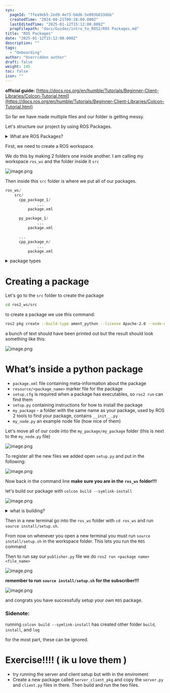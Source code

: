 ```yaml
---
sys:
  pageId: "7fea9eb5-2ed9-4e73-b6d6-5e093b833dbb"
  createdTime: "2024-08-21T00:28:00.000Z"
  lastEditedTime: "2025-01-12T15:12:00.000Z"
  propFilepath: "docs/Guides/intro_to_ROS2/ROS Packages.md"
title: "ROS Packages"
date: "2025-01-12T15:12:00.000Z"
description: ""
tags:
  - "Onboarding"
author: "Overridden author"
draft: false
weight: 145
toc: false
icon: ""
---
```


**official guide:** [https://docs.ros.org/en/humble/Tutorials/Beginner-Client-Libraries/Colcon-Tutorial.html](https://docs.ros.org/en/humble/Tutorials/Beginner-Client-Libraries/Colcon-Tutorial.html)

So far we have made multiple files and our folder is getting messy.

Let's structure our project by using ROS Packages.

<details>

<summary>What are ROS Packages?</summary>

ROS Packages are, as the name implies, packages of code that are highly sharable between ROS developers.

They consist of a folder, `package.xml` file, and source code

```python
      cpp_package_1/
		      ... imagine much code files here ..
          package.xml
```

</details>

First, we need to create a ROS workspace.

We do this by making 2 folders one inside another. I am calling my workspace `ros_ws` and the folder inside it `src`

![image.png](https://prod-files-secure.s3.us-west-2.amazonaws.com/d518164a-d88e-44d1-a4ee-3adb3bd8bce0/70706947-fd18-4537-a67b-e12946812d31/image.png?X-Amz-Algorithm=AWS4-HMAC-SHA256&X-Amz-Content-Sha256=UNSIGNED-PAYLOAD&X-Amz-Credential=ASIAZI2LB466WIWYNBUH%2F20250318%2Fus-west-2%2Fs3%2Faws4_request&X-Amz-Date=20250318T081122Z&X-Amz-Expires=3600&X-Amz-Security-Token=IQoJb3JpZ2luX2VjEP%2F%2F%2F%2F%2F%2F%2F%2F%2F%2F%2FwEaCXVzLXdlc3QtMiJHMEUCIDKS2c9LPTjHY7vAKBndycGH43v1DjwQA%2BiQZH2koMRLAiEAtSwhrE4qbo4mowdDaW9WHbz5XNYenyvnPlpdgxbsNJUq%2FwMIWBAAGgw2Mzc0MjMxODM4MDUiDAGWJUCx0GE9gLt5ESrcAxqll6GlgmKXsmPbjnXFHjnOWdB1ZSdVcQ3tpvH%2FMb5ILTGdnpZcZgYI016k3LUPBFZft7V7QKG57NaAjy2hIIo%2FePEpWtJqMt%2B6wHaGNZoKsNpA3kvCBfwgy0mltrqzMOgZk0Rwv4GgP9199%2Bn1H5m5PKdLBt4g8i%2FkKECHJqjGtWBbDsFaIRjqQVsx1Bt8q2ObwK1fowSHznuzlbBYuLNGYb%2F9xmxMiT3va5rC3KssyRrHUExt3uje0ULIuW48N25VCDeJhQ%2B3sD3niI3wRao%2B4t3cfGRJ0XP%2FZjcYKPXZPv9mthl0TO2mMwa0lm7duudRl6jMk8eU%2BSWF3Vi6M4bFSktCOm4%2FXwGmz6lSZcaFKQfa0HZtxFSTw82g5mThiD2LylFu%2BVnaZNihNju4RzgOpGY1LefEjCJauxe4lIiKdARn9juJP9Y7Kp%2FmRjEKlDywXT8Kr2Eaa3MkQVZqmyeDK86VNMzLa6leriAbgySVR%2F7Hjw7idiG4L0gBDpa7yI72QScY%2F3oWAi5I73kORWoAGWmHWCm31rcufKl1qFbPPgBpj83sSbAQbjgZ8VmAY1FX5BoG5G9sii1AOqjVxCYkeNpiFYgavkM%2BzPxax6K8a0ro%2FuP0U1B01ZGrMPa25L4GOqUBiFT%2F5KIZPPd%2FwsNP%2FL8G4QlzSHCNW4zi9Io5HeLvzAmv5kuI0HuNgel1iTlP26EA88c%2Bqfz7u2BFaKR8TAolduQVKrrFIF3bcHucGDzB3%2B1B2Lh8qtNzjzfF6FWA9RqXbu%2FgWSWH0WOi6sCwIWaATao6q7m8sRDEz0kYHE39wZxDTUDQXqRp4NpA%2FHrmyDug562N9QUzd3QCdezpP51SghK9ccnQ&X-Amz-Signature=85128d0c5a636166835d98e5e0eae20bdc0c68dd731ffb5661b3bc4b124a1b60&X-Amz-SignedHeaders=host&x-id=GetObject)

Then inside this `src` folder is where we put all of our packages.

```python
ros_ws/
    src/
      cpp_package_1/
		      ...
          package.xml

      py_package_1/
		      ...
          package.xml

      ...
      cpp_package_n/
		      ...
          package.xml

```

<details>

<summary>package types</summary>

packages can be either `C++` or python.

the intern file structure is different for each but for this guide we will stick to creating python packages

</details>

# Creating a package

Let's go to the `src` folder to create the package

```bash
cd ros2_ws/src
```

to create a package we use this command:

```bash
ros2 pkg create --build-type ament_python --license Apache-2.0 --node-name my_node my_package
```

a bunch of text should have been printed out but the result should look something like this:

![image.png](https://prod-files-secure.s3.us-west-2.amazonaws.com/d518164a-d88e-44d1-a4ee-3adb3bd8bce0/e6cf1e3f-8512-4a3e-b131-079f800bf3e8/image.png?X-Amz-Algorithm=AWS4-HMAC-SHA256&X-Amz-Content-Sha256=UNSIGNED-PAYLOAD&X-Amz-Credential=ASIAZI2LB466WIWYNBUH%2F20250318%2Fus-west-2%2Fs3%2Faws4_request&X-Amz-Date=20250318T081122Z&X-Amz-Expires=3600&X-Amz-Security-Token=IQoJb3JpZ2luX2VjEP%2F%2F%2F%2F%2F%2F%2F%2F%2F%2F%2FwEaCXVzLXdlc3QtMiJHMEUCIDKS2c9LPTjHY7vAKBndycGH43v1DjwQA%2BiQZH2koMRLAiEAtSwhrE4qbo4mowdDaW9WHbz5XNYenyvnPlpdgxbsNJUq%2FwMIWBAAGgw2Mzc0MjMxODM4MDUiDAGWJUCx0GE9gLt5ESrcAxqll6GlgmKXsmPbjnXFHjnOWdB1ZSdVcQ3tpvH%2FMb5ILTGdnpZcZgYI016k3LUPBFZft7V7QKG57NaAjy2hIIo%2FePEpWtJqMt%2B6wHaGNZoKsNpA3kvCBfwgy0mltrqzMOgZk0Rwv4GgP9199%2Bn1H5m5PKdLBt4g8i%2FkKECHJqjGtWBbDsFaIRjqQVsx1Bt8q2ObwK1fowSHznuzlbBYuLNGYb%2F9xmxMiT3va5rC3KssyRrHUExt3uje0ULIuW48N25VCDeJhQ%2B3sD3niI3wRao%2B4t3cfGRJ0XP%2FZjcYKPXZPv9mthl0TO2mMwa0lm7duudRl6jMk8eU%2BSWF3Vi6M4bFSktCOm4%2FXwGmz6lSZcaFKQfa0HZtxFSTw82g5mThiD2LylFu%2BVnaZNihNju4RzgOpGY1LefEjCJauxe4lIiKdARn9juJP9Y7Kp%2FmRjEKlDywXT8Kr2Eaa3MkQVZqmyeDK86VNMzLa6leriAbgySVR%2F7Hjw7idiG4L0gBDpa7yI72QScY%2F3oWAi5I73kORWoAGWmHWCm31rcufKl1qFbPPgBpj83sSbAQbjgZ8VmAY1FX5BoG5G9sii1AOqjVxCYkeNpiFYgavkM%2BzPxax6K8a0ro%2FuP0U1B01ZGrMPa25L4GOqUBiFT%2F5KIZPPd%2FwsNP%2FL8G4QlzSHCNW4zi9Io5HeLvzAmv5kuI0HuNgel1iTlP26EA88c%2Bqfz7u2BFaKR8TAolduQVKrrFIF3bcHucGDzB3%2B1B2Lh8qtNzjzfF6FWA9RqXbu%2FgWSWH0WOi6sCwIWaATao6q7m8sRDEz0kYHE39wZxDTUDQXqRp4NpA%2FHrmyDug562N9QUzd3QCdezpP51SghK9ccnQ&X-Amz-Signature=aafbd1ff20a67c841bf9c1f9067c5812838bad0f39a077af53f0850c45dc3d2c&X-Amz-SignedHeaders=host&x-id=GetObject)

# What’s inside a python package

- `package.xml` file containing meta-information about the package
- `resource/<package_name>` marker file for the package
- `setup.cfg` is required when a package has executables, so `ros2 run` can find them
- `setup.py` containing instructions for how to install the package
- `my_package` - a folder with the same name as your package, used by ROS 2 tools to find your package, contains `__init__.py`
- `my_node.py` an example node file (how nice of them)

Let's move all of our code into the `my_package/my_package` folder (this is next to the `my_node.py` file)

![image.png](https://prod-files-secure.s3.us-west-2.amazonaws.com/d518164a-d88e-44d1-a4ee-3adb3bd8bce0/9ce58f11-0da9-4d3e-b86d-506a9685d378/image.png?X-Amz-Algorithm=AWS4-HMAC-SHA256&X-Amz-Content-Sha256=UNSIGNED-PAYLOAD&X-Amz-Credential=ASIAZI2LB466WIWYNBUH%2F20250318%2Fus-west-2%2Fs3%2Faws4_request&X-Amz-Date=20250318T081122Z&X-Amz-Expires=3600&X-Amz-Security-Token=IQoJb3JpZ2luX2VjEP%2F%2F%2F%2F%2F%2F%2F%2F%2F%2F%2FwEaCXVzLXdlc3QtMiJHMEUCIDKS2c9LPTjHY7vAKBndycGH43v1DjwQA%2BiQZH2koMRLAiEAtSwhrE4qbo4mowdDaW9WHbz5XNYenyvnPlpdgxbsNJUq%2FwMIWBAAGgw2Mzc0MjMxODM4MDUiDAGWJUCx0GE9gLt5ESrcAxqll6GlgmKXsmPbjnXFHjnOWdB1ZSdVcQ3tpvH%2FMb5ILTGdnpZcZgYI016k3LUPBFZft7V7QKG57NaAjy2hIIo%2FePEpWtJqMt%2B6wHaGNZoKsNpA3kvCBfwgy0mltrqzMOgZk0Rwv4GgP9199%2Bn1H5m5PKdLBt4g8i%2FkKECHJqjGtWBbDsFaIRjqQVsx1Bt8q2ObwK1fowSHznuzlbBYuLNGYb%2F9xmxMiT3va5rC3KssyRrHUExt3uje0ULIuW48N25VCDeJhQ%2B3sD3niI3wRao%2B4t3cfGRJ0XP%2FZjcYKPXZPv9mthl0TO2mMwa0lm7duudRl6jMk8eU%2BSWF3Vi6M4bFSktCOm4%2FXwGmz6lSZcaFKQfa0HZtxFSTw82g5mThiD2LylFu%2BVnaZNihNju4RzgOpGY1LefEjCJauxe4lIiKdARn9juJP9Y7Kp%2FmRjEKlDywXT8Kr2Eaa3MkQVZqmyeDK86VNMzLa6leriAbgySVR%2F7Hjw7idiG4L0gBDpa7yI72QScY%2F3oWAi5I73kORWoAGWmHWCm31rcufKl1qFbPPgBpj83sSbAQbjgZ8VmAY1FX5BoG5G9sii1AOqjVxCYkeNpiFYgavkM%2BzPxax6K8a0ro%2FuP0U1B01ZGrMPa25L4GOqUBiFT%2F5KIZPPd%2FwsNP%2FL8G4QlzSHCNW4zi9Io5HeLvzAmv5kuI0HuNgel1iTlP26EA88c%2Bqfz7u2BFaKR8TAolduQVKrrFIF3bcHucGDzB3%2B1B2Lh8qtNzjzfF6FWA9RqXbu%2FgWSWH0WOi6sCwIWaATao6q7m8sRDEz0kYHE39wZxDTUDQXqRp4NpA%2FHrmyDug562N9QUzd3QCdezpP51SghK9ccnQ&X-Amz-Signature=d3f529053de0d3087b9eb8add11e48470c62eab5f2097c3f0e4fee0f5e81111c&X-Amz-SignedHeaders=host&x-id=GetObject)

To register all the new files we added open `setup.py` and put in the following:

![image.png](https://prod-files-secure.s3.us-west-2.amazonaws.com/d518164a-d88e-44d1-a4ee-3adb3bd8bce0/1cd7c262-4cae-4496-9d75-c178537d24a2/image.png?X-Amz-Algorithm=AWS4-HMAC-SHA256&X-Amz-Content-Sha256=UNSIGNED-PAYLOAD&X-Amz-Credential=ASIAZI2LB466WIWYNBUH%2F20250318%2Fus-west-2%2Fs3%2Faws4_request&X-Amz-Date=20250318T081122Z&X-Amz-Expires=3600&X-Amz-Security-Token=IQoJb3JpZ2luX2VjEP%2F%2F%2F%2F%2F%2F%2F%2F%2F%2F%2FwEaCXVzLXdlc3QtMiJHMEUCIDKS2c9LPTjHY7vAKBndycGH43v1DjwQA%2BiQZH2koMRLAiEAtSwhrE4qbo4mowdDaW9WHbz5XNYenyvnPlpdgxbsNJUq%2FwMIWBAAGgw2Mzc0MjMxODM4MDUiDAGWJUCx0GE9gLt5ESrcAxqll6GlgmKXsmPbjnXFHjnOWdB1ZSdVcQ3tpvH%2FMb5ILTGdnpZcZgYI016k3LUPBFZft7V7QKG57NaAjy2hIIo%2FePEpWtJqMt%2B6wHaGNZoKsNpA3kvCBfwgy0mltrqzMOgZk0Rwv4GgP9199%2Bn1H5m5PKdLBt4g8i%2FkKECHJqjGtWBbDsFaIRjqQVsx1Bt8q2ObwK1fowSHznuzlbBYuLNGYb%2F9xmxMiT3va5rC3KssyRrHUExt3uje0ULIuW48N25VCDeJhQ%2B3sD3niI3wRao%2B4t3cfGRJ0XP%2FZjcYKPXZPv9mthl0TO2mMwa0lm7duudRl6jMk8eU%2BSWF3Vi6M4bFSktCOm4%2FXwGmz6lSZcaFKQfa0HZtxFSTw82g5mThiD2LylFu%2BVnaZNihNju4RzgOpGY1LefEjCJauxe4lIiKdARn9juJP9Y7Kp%2FmRjEKlDywXT8Kr2Eaa3MkQVZqmyeDK86VNMzLa6leriAbgySVR%2F7Hjw7idiG4L0gBDpa7yI72QScY%2F3oWAi5I73kORWoAGWmHWCm31rcufKl1qFbPPgBpj83sSbAQbjgZ8VmAY1FX5BoG5G9sii1AOqjVxCYkeNpiFYgavkM%2BzPxax6K8a0ro%2FuP0U1B01ZGrMPa25L4GOqUBiFT%2F5KIZPPd%2FwsNP%2FL8G4QlzSHCNW4zi9Io5HeLvzAmv5kuI0HuNgel1iTlP26EA88c%2Bqfz7u2BFaKR8TAolduQVKrrFIF3bcHucGDzB3%2B1B2Lh8qtNzjzfF6FWA9RqXbu%2FgWSWH0WOi6sCwIWaATao6q7m8sRDEz0kYHE39wZxDTUDQXqRp4NpA%2FHrmyDug562N9QUzd3QCdezpP51SghK9ccnQ&X-Amz-Signature=31d445c4df99e4e63c69ab4c11c16f22170f48006be106ab14b3249a844b76e0&X-Amz-SignedHeaders=host&x-id=GetObject)

Now back in the command line **make sure you are in the** **`ros_ws`** **folder!!!**

let's build our package with `colcon build --symlink-install`

![image.png](https://prod-files-secure.s3.us-west-2.amazonaws.com/d518164a-d88e-44d1-a4ee-3adb3bd8bce0/2f2a0d27-b173-48fd-b189-5f5c0ce65619/image.png?X-Amz-Algorithm=AWS4-HMAC-SHA256&X-Amz-Content-Sha256=UNSIGNED-PAYLOAD&X-Amz-Credential=ASIAZI2LB466WIWYNBUH%2F20250318%2Fus-west-2%2Fs3%2Faws4_request&X-Amz-Date=20250318T081122Z&X-Amz-Expires=3600&X-Amz-Security-Token=IQoJb3JpZ2luX2VjEP%2F%2F%2F%2F%2F%2F%2F%2F%2F%2F%2FwEaCXVzLXdlc3QtMiJHMEUCIDKS2c9LPTjHY7vAKBndycGH43v1DjwQA%2BiQZH2koMRLAiEAtSwhrE4qbo4mowdDaW9WHbz5XNYenyvnPlpdgxbsNJUq%2FwMIWBAAGgw2Mzc0MjMxODM4MDUiDAGWJUCx0GE9gLt5ESrcAxqll6GlgmKXsmPbjnXFHjnOWdB1ZSdVcQ3tpvH%2FMb5ILTGdnpZcZgYI016k3LUPBFZft7V7QKG57NaAjy2hIIo%2FePEpWtJqMt%2B6wHaGNZoKsNpA3kvCBfwgy0mltrqzMOgZk0Rwv4GgP9199%2Bn1H5m5PKdLBt4g8i%2FkKECHJqjGtWBbDsFaIRjqQVsx1Bt8q2ObwK1fowSHznuzlbBYuLNGYb%2F9xmxMiT3va5rC3KssyRrHUExt3uje0ULIuW48N25VCDeJhQ%2B3sD3niI3wRao%2B4t3cfGRJ0XP%2FZjcYKPXZPv9mthl0TO2mMwa0lm7duudRl6jMk8eU%2BSWF3Vi6M4bFSktCOm4%2FXwGmz6lSZcaFKQfa0HZtxFSTw82g5mThiD2LylFu%2BVnaZNihNju4RzgOpGY1LefEjCJauxe4lIiKdARn9juJP9Y7Kp%2FmRjEKlDywXT8Kr2Eaa3MkQVZqmyeDK86VNMzLa6leriAbgySVR%2F7Hjw7idiG4L0gBDpa7yI72QScY%2F3oWAi5I73kORWoAGWmHWCm31rcufKl1qFbPPgBpj83sSbAQbjgZ8VmAY1FX5BoG5G9sii1AOqjVxCYkeNpiFYgavkM%2BzPxax6K8a0ro%2FuP0U1B01ZGrMPa25L4GOqUBiFT%2F5KIZPPd%2FwsNP%2FL8G4QlzSHCNW4zi9Io5HeLvzAmv5kuI0HuNgel1iTlP26EA88c%2Bqfz7u2BFaKR8TAolduQVKrrFIF3bcHucGDzB3%2B1B2Lh8qtNzjzfF6FWA9RqXbu%2FgWSWH0WOi6sCwIWaATao6q7m8sRDEz0kYHE39wZxDTUDQXqRp4NpA%2FHrmyDug562N9QUzd3QCdezpP51SghK9ccnQ&X-Amz-Signature=3e547f9e45f235c04c3b081ec7eec3a61df7c24a72123f22938f995e75228933&X-Amz-SignedHeaders=host&x-id=GetObject)

<details>

<summary>what is building?</summary>

if you are a CS major at Rose-Hulman you will learn the answer to this in CSSE132

but TLDR; is it combines all the code files into one program that can be run easily 

</details>

Then in a new terminal go into the `ros_ws` folder with `cd ros_ws` and run `source install/setup.sh`. 

From now on whenever you open a new terminal you must run `source install/setup.sh` in the workspace folder. This lets you run the `ROS` command

Then to run say our `publisher.py` file we do `ros2 run <package name> <file_name>`

![image.png](https://prod-files-secure.s3.us-west-2.amazonaws.com/d518164a-d88e-44d1-a4ee-3adb3bd8bce0/4f4b1219-3a44-4632-aa0a-ce3471699f59/image.png?X-Amz-Algorithm=AWS4-HMAC-SHA256&X-Amz-Content-Sha256=UNSIGNED-PAYLOAD&X-Amz-Credential=ASIAZI2LB466WIWYNBUH%2F20250318%2Fus-west-2%2Fs3%2Faws4_request&X-Amz-Date=20250318T081122Z&X-Amz-Expires=3600&X-Amz-Security-Token=IQoJb3JpZ2luX2VjEP%2F%2F%2F%2F%2F%2F%2F%2F%2F%2F%2FwEaCXVzLXdlc3QtMiJHMEUCIDKS2c9LPTjHY7vAKBndycGH43v1DjwQA%2BiQZH2koMRLAiEAtSwhrE4qbo4mowdDaW9WHbz5XNYenyvnPlpdgxbsNJUq%2FwMIWBAAGgw2Mzc0MjMxODM4MDUiDAGWJUCx0GE9gLt5ESrcAxqll6GlgmKXsmPbjnXFHjnOWdB1ZSdVcQ3tpvH%2FMb5ILTGdnpZcZgYI016k3LUPBFZft7V7QKG57NaAjy2hIIo%2FePEpWtJqMt%2B6wHaGNZoKsNpA3kvCBfwgy0mltrqzMOgZk0Rwv4GgP9199%2Bn1H5m5PKdLBt4g8i%2FkKECHJqjGtWBbDsFaIRjqQVsx1Bt8q2ObwK1fowSHznuzlbBYuLNGYb%2F9xmxMiT3va5rC3KssyRrHUExt3uje0ULIuW48N25VCDeJhQ%2B3sD3niI3wRao%2B4t3cfGRJ0XP%2FZjcYKPXZPv9mthl0TO2mMwa0lm7duudRl6jMk8eU%2BSWF3Vi6M4bFSktCOm4%2FXwGmz6lSZcaFKQfa0HZtxFSTw82g5mThiD2LylFu%2BVnaZNihNju4RzgOpGY1LefEjCJauxe4lIiKdARn9juJP9Y7Kp%2FmRjEKlDywXT8Kr2Eaa3MkQVZqmyeDK86VNMzLa6leriAbgySVR%2F7Hjw7idiG4L0gBDpa7yI72QScY%2F3oWAi5I73kORWoAGWmHWCm31rcufKl1qFbPPgBpj83sSbAQbjgZ8VmAY1FX5BoG5G9sii1AOqjVxCYkeNpiFYgavkM%2BzPxax6K8a0ro%2FuP0U1B01ZGrMPa25L4GOqUBiFT%2F5KIZPPd%2FwsNP%2FL8G4QlzSHCNW4zi9Io5HeLvzAmv5kuI0HuNgel1iTlP26EA88c%2Bqfz7u2BFaKR8TAolduQVKrrFIF3bcHucGDzB3%2B1B2Lh8qtNzjzfF6FWA9RqXbu%2FgWSWH0WOi6sCwIWaATao6q7m8sRDEz0kYHE39wZxDTUDQXqRp4NpA%2FHrmyDug562N9QUzd3QCdezpP51SghK9ccnQ&X-Amz-Signature=bd04461ebe71f7bdeb9223947a10352104b87f6796c16ab799eafb1dcd132359&X-Amz-SignedHeaders=host&x-id=GetObject)

**remember to run** **`source install/setup.sh`** **for the subscriber!!!**

![image.png](https://prod-files-secure.s3.us-west-2.amazonaws.com/d518164a-d88e-44d1-a4ee-3adb3bd8bce0/02121119-dad4-49ec-8356-c956108b4243/image.png?X-Amz-Algorithm=AWS4-HMAC-SHA256&X-Amz-Content-Sha256=UNSIGNED-PAYLOAD&X-Amz-Credential=ASIAZI2LB466WIWYNBUH%2F20250318%2Fus-west-2%2Fs3%2Faws4_request&X-Amz-Date=20250318T081122Z&X-Amz-Expires=3600&X-Amz-Security-Token=IQoJb3JpZ2luX2VjEP%2F%2F%2F%2F%2F%2F%2F%2F%2F%2F%2FwEaCXVzLXdlc3QtMiJHMEUCIDKS2c9LPTjHY7vAKBndycGH43v1DjwQA%2BiQZH2koMRLAiEAtSwhrE4qbo4mowdDaW9WHbz5XNYenyvnPlpdgxbsNJUq%2FwMIWBAAGgw2Mzc0MjMxODM4MDUiDAGWJUCx0GE9gLt5ESrcAxqll6GlgmKXsmPbjnXFHjnOWdB1ZSdVcQ3tpvH%2FMb5ILTGdnpZcZgYI016k3LUPBFZft7V7QKG57NaAjy2hIIo%2FePEpWtJqMt%2B6wHaGNZoKsNpA3kvCBfwgy0mltrqzMOgZk0Rwv4GgP9199%2Bn1H5m5PKdLBt4g8i%2FkKECHJqjGtWBbDsFaIRjqQVsx1Bt8q2ObwK1fowSHznuzlbBYuLNGYb%2F9xmxMiT3va5rC3KssyRrHUExt3uje0ULIuW48N25VCDeJhQ%2B3sD3niI3wRao%2B4t3cfGRJ0XP%2FZjcYKPXZPv9mthl0TO2mMwa0lm7duudRl6jMk8eU%2BSWF3Vi6M4bFSktCOm4%2FXwGmz6lSZcaFKQfa0HZtxFSTw82g5mThiD2LylFu%2BVnaZNihNju4RzgOpGY1LefEjCJauxe4lIiKdARn9juJP9Y7Kp%2FmRjEKlDywXT8Kr2Eaa3MkQVZqmyeDK86VNMzLa6leriAbgySVR%2F7Hjw7idiG4L0gBDpa7yI72QScY%2F3oWAi5I73kORWoAGWmHWCm31rcufKl1qFbPPgBpj83sSbAQbjgZ8VmAY1FX5BoG5G9sii1AOqjVxCYkeNpiFYgavkM%2BzPxax6K8a0ro%2FuP0U1B01ZGrMPa25L4GOqUBiFT%2F5KIZPPd%2FwsNP%2FL8G4QlzSHCNW4zi9Io5HeLvzAmv5kuI0HuNgel1iTlP26EA88c%2Bqfz7u2BFaKR8TAolduQVKrrFIF3bcHucGDzB3%2B1B2Lh8qtNzjzfF6FWA9RqXbu%2FgWSWH0WOi6sCwIWaATao6q7m8sRDEz0kYHE39wZxDTUDQXqRp4NpA%2FHrmyDug562N9QUzd3QCdezpP51SghK9ccnQ&X-Amz-Signature=0cc6bfa364a5792a68c7b55084d1daa144f7680efab09c27e913c231b35f29f0&X-Amz-SignedHeaders=host&x-id=GetObject)

and congrats you have successfully setup your own `ROS` package.

### Sidenote:

running `colcon build --symlink-install` has created other folder `build`, `install`, and `log`

for the most part, these can be ignored.

# Exercise!!!! ( ik u love them )

- try running the server and client setup but with in the enviroment
- Create a new package called `server_client_pkg` and copy the `server.py` and `client.py` files in there. Then build and run the two files.

